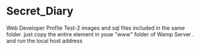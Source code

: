 # Secret_Diary
Web Developer Profile Test-2
images and sql files included in the same folder.
just copy the entire element in youe "www" folder of Wamp Server . and run the local host address
